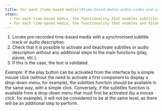 ```yaml
---
title: For each [time-based media](#time-based-media-audio-video-and-synchronised) that has a [synchronised subtitles](#soustitres-synchronises-objet-multimedia) or [audio description](#synchronised-audio-description-time-based-media) track, do the control functionalities for these alternatives respect these conditions?
steps:
  - For each time-based media, the functionality that enables subtitles to be activated and deactivated is presented at the same level as the [main features](#main-features-of-a-time-based-media).
  - For each time-based media, the functionality that enables and disables audio description is presented at the same level as the [main features](#principal-features-of-a-time-based-media).
---
```


1. Locate pre-recorded time-based media with a synchronised subtitle track or audio description.
2. Check that it is possible to activate and deactivate subtitles or audio description without any additional steps to the main functions (play, pause, etc.).
3. If this is the case, the test is validated.

<i>Example:</i> If the play button can be activated from the interface by a simple mouse click (without the need to activate a first component to display a drop-down menu, for example), the subtitles function should be available in the same way, with a simple click. Conversely, if the subtitles function is available from a drop-down menu that must first be activated (by a mouse click, for example), it will not be considered to be at the same level, as there will be an additional step to perform.